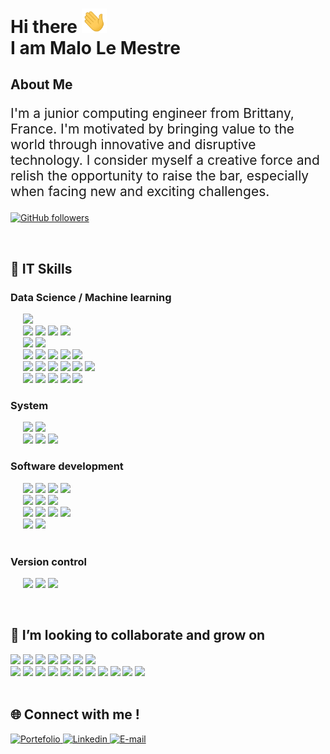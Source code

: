 <h1> Hi there <img src='./assets/hello.gif' width="40px"> <br> I am Malo Le Mestre  </h1>

## About Me

<p style="font-size: 1.5em;"> I'm a junior computing engineer from Brittany,
France. I'm motivated by bringing value to the world
through innovative and disruptive technology. I
consider myself a creative force and relish the
opportunity to raise the bar, especially when facing
new and exciting challenges.</p>

[![GitHub followers](https://img.shields.io/github/followers/MaloLM.svg?style=social&label=Follow)](https://github.com/MaloLM?tab=followers)

<br>

<h2> 🚀 IT Skills </h2>

<h3> Data Science / Machine learning </h3>

<p>
   <div>
      &nbsp;&nbsp;&nbsp;&nbsp; 
      <img src="https://img.shields.io/badge/-Python wide skills-blue?logo=python&logoColor=yellow&style=flat-square" height="40">
   </div>
   <div>
      &nbsp;&nbsp;&nbsp;&nbsp;
      <img src="https://img.shields.io/badge/SQL-3C75B7?&style=flat-square" height="30">   
      <img src="https://img.shields.io/badge/-MySQL-ded?logo=mysql&logoColor=blue&style=flat-square" height="30">
      <img src="https://img.shields.io/badge/PostgreSQL-375577?logo=postgresql&logoColor=white&style=flat-square" height="30"> 
      <img src="https://img.shields.io/badge/Redis-red?logo=redis&logoColor=white&style=flat-square" height="30"> 
   </div>
   <div>
      &nbsp;&nbsp;&nbsp;&nbsp;
      <img src="https://img.shields.io/badge/tensorflow-orange?logo=tensorflow&logoColor=white&style=flat-square" height="30">
      <img src="https://img.shields.io/badge/sklearn-blue?logo=scikitlearn&style=flat-square" height="30"> 
   </div> 
   <div>
    &nbsp;&nbsp;&nbsp;&nbsp;
      <img src="https://img.shields.io/badge/Machine Learning-375577?style=flat-square" height="30">
      <img src="https://img.shields.io/badge/RL-grey" height="30">
      <img src="https://img.shields.io/badge/CNN-grey" height="30">
      <img src="https://img.shields.io/badge/RNN-grey" height="30"> 
      <img src="https://img.shields.io/badge/NLP-grey" height="30"> 
   </div> 
   <div>
    &nbsp;&nbsp;&nbsp;&nbsp;
      <img src="https://img.shields.io/badge/Clustering-375577?style=flat-square" height="30">
      <img src="https://img.shields.io/badge/DTW-grey" height="30">
      <img src="https://img.shields.io/badge/DBSCAN-grey" height="30">
      <img src="https://img.shields.io/badge/KMEANS-grey" height="30"> 
      <img src="https://img.shields.io/badge/KNN-grey" height="30">
      <img src="https://img.shields.io/badge/...-grey" height="30">
   </div> 
   <div>
    &nbsp;&nbsp;&nbsp;&nbsp;
      <img src="https://img.shields.io/badge/Optimization-375577?style=flat-square" height="30">
      <img src="https://img.shields.io/badge/Biomimicry-grey" height="30"> 
      <img src="https://img.shields.io/badge/Deterministic-grey" height="30"> 
      <img src="https://img.shields.io/badge/Stochastic-grey" height="30"> 
      <img src="https://img.shields.io/badge/...-grey" height="30">
   </div>
</p>

<h3> System </h3>

<p> 
   <div>
      &nbsp;&nbsp;&nbsp;&nbsp;
      <img src="https://img.shields.io/badge/Docker-2E5A8D?logo=docker&logoColor=white&style=flat-square" height="30">
      <img src="https://img.shields.io/badge/VirtualBox-ded?logo=virtualbox&logoColor=blue&style=flat-square"height="30">
   </div>

   <div>
      &nbsp;&nbsp;&nbsp;&nbsp;
      <img src="https://img.shields.io/badge/Linux-black?logo=linux&logoColor=yellow&style=flat-square" height="30">
      <img src="https://img.shields.io/badge/MacOS-888888?logo=macos&logoColor=white&style=flat-square" height="30">
      <img src="https://img.shields.io/badge/GNU bash-333333?logo=gnubash&logoColor=00ff00&style=flat-square" height="30">
   </div> 
</p>

<h3> Software development </h3>

<p>
   <div>
      &nbsp;&nbsp;&nbsp;&nbsp; 
      <img src="https://img.shields.io/badge/Vue.js-569D74?logo=vuedotjs&logoColor=white&style=flat-square" height="30">
      <img src="https://img.shields.io/badge/Node.js-86A94A?logo=nodedotjs&logoColor=white&style=flat-square" height="30">
      <img src="https://img.shields.io/badge/Electron-47848F?logo=electron&logoColor=white&style=flat-square" height="30">
      <img src="https://img.shields.io/badge/Postman-F26633?logo=postman&logoColor=white&style=flat-square" height="30">
   </div>

   <div>
      &nbsp;&nbsp;&nbsp;&nbsp;
      <img src="https://img.shields.io/badge/HTML-orange?logo=html5&logoColor=white&style=flat-square" height="30">
      <img src="https://img.shields.io/badge/CSS-ded?logo=css3&logoColor=blue&style=flat-square" height="30">
      <img src="https://img.shields.io/badge/JavaScript-D1A241?logo=javascript&logoColor=white&style=flat-square" height="30">
   </div>

   <div>
      &nbsp;&nbsp;&nbsp;&nbsp;   
      <img src="https://img.shields.io/badge/Firebase-blue?logo=firebase&style=flat-square&logoColor='987E2B'" height="30">
      <img src="https://img.shields.io/badge/Hosting-grey?logo=firebase&logoColor='987E2B'" height="30">
      <img src="https://img.shields.io/badge/Authentication-grey?logo=firebase&logoColor='987E2B'" height="30">
      <img src="https://img.shields.io/badge/RealtimeDB-grey?logo=firebase&logoColor='987E2B'" height="30">
   </div>

   <div>
      &nbsp;&nbsp;&nbsp;&nbsp;
      <img src="https://img.shields.io/badge/Flutter-blue?logo=flutter&style=flat-square" height="30"> 
      <img src="https://img.shields.io/badge/Dart-white?logo=Dart&style=flat-square&logoColor=blue" height="30"> 
   </div>

   <div>
      &nbsp;&nbsp;&nbsp;&nbsp;  
      
   </div>

</p>

<h3> Version control </h3>

<p>
   &nbsp;&nbsp;&nbsp;&nbsp;
   <img src="https://img.shields.io/badge/Git-grey?logo=git&style=flat-square" height="30">
   <img src="https://img.shields.io/badge/GitHub-181717?logo=github&style=flat-square" height="30">
   <img src="https://img.shields.io/badge/GitLab-ef9b24?logo=gitlab&logoColor=white&style=flat-square" height="30"> 
</p>

<br>

<h2>🤝 I’m looking to collaborate and grow on </h2>
<div>
   <img src="https://img.shields.io/badge/Machine learning modeling (Deep learning, Reinforcement learning)-blue" height="30">
   <img src="https://img.shields.io/badge/Computer vision-blue" height="30">
   <img src="https://img.shields.io/badge/Supervised and unsupervised clustering-blue" height="30">
   <img src="https://img.shields.io/badge/ML Ops-blue" height="30">
   <img src="https://img.shields.io/badge/Engineering project management-blue" height="30">
   <img src="https://img.shields.io/badge/Cloud computing-blue" height="30">
   <img src="https://img.shields.io/badge/Large database storage-blue" height="30">
</div>

<div>
   <img src="https://img.shields.io/badge/Kubernetes-444444?logo=kubernetes&logoColor=white&style=flat-square" height="30">
   <img src="https://img.shields.io/badge/C++ -444444?logo=cplusplus&style=flat-square&logoColor='987E2B'" height="30">
   <img src="https://img.shields.io/badge/Rust -444444?logo=rust&style=flat-square&logoColor='987E2B'" height="30">
   <img src="https://img.shields.io/badge/Airflow -444444?logo=apacheairflow&style=flat-square&logoColor='987E2B'" height="30">
   <img src="https://img.shields.io/badge/Hadoop -444444?logo=apachehadoop&style=flat-square&logoColor='987E2B'" height="30">
   <img src="https://img.shields.io/badge/Kafka -444444?logo=apachekafka&style=flat-square&logoColor='987E2B'" height="30">
   <img src="https://img.shields.io/badge/Dask -444444?logo=dask&style=flat-square&logoColor='987E2B'" height="30">
   <img src="https://img.shields.io/badge/MongoDB -444444?logo=mongodb&style=flat-square&logoColor='987E2B'" height="30">
   <img src="https://img.shields.io/badge/OpenCV -444444?logo=opencv&style=flat-square&logoColor='987E2B'" height="30">
   <img src="https://img.shields.io/badge/Tableau -444444?logo=tableau&style=flat-square&logoColor='987E2B'" height="30">
   <img src="https://img.shields.io/badge/Tensorflow Transform -444444?logo=tensorflow&style=flat-square&logoColor='987E2B'" height="30">
</div>

<br> 
<h2>🌐 Connect with me ! </h2>

<div> 
   <a href="https://portfolio.dopee.io" target="_blank">
      <img src="https://img.shields.io/badge/Portefolio-green?style=for-the-badge&logo=vuedotjs&logoColor=white" alt="Portefolio" height=40>
   </a>
   
   <a href="https://www.linkedin.com/in/malo-le-mestre/" target="_blank">
      <img src="https://img.shields.io/badge/LinkedIn-0077B5?style=for-the-badge&logo=linkedin&logoColor=white" alt="Linkedin" height=40>
   </a>

   <a href="mailto:malo.lm@icloud.com" target="_blank">
      <img src="https://img.shields.io/badge/Email-D14836?style=for-the-badge&logo=maildotru&logoColor=white" alt="E-mail" height=40>
   </a>
</div>

<!-- DOCS
icons and labels:
- https://simpleicons.org/?q=mail
- https://shields.io
-->
